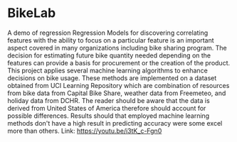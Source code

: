 # BikeLab
A demo of regression 
Regression Models for discovering correlating features with the ability to focus on a particular feature is an important aspect covered in many organizations including bike sharing program. The decision for estimating future bike quantity needed depending on the features can provide a basis for procurement or the creation of the product. This project applies several machine learning algorithms to enhance decisions on bike usage. These methods are implemented on a dataset obtained from UCI Learning Repository which are combination of resources from bike data from Capital Bike Share, weather data from Freemeteo, and holiday data from DCHR. The reader should be aware that the data is derived from United States of America therefore should account for possible differences. Results should that employed machine learning methods don't have a high result in predicting accuracy were some excel more than others. 
Link: https://youtu.be/i3tK_c-Fgn0
